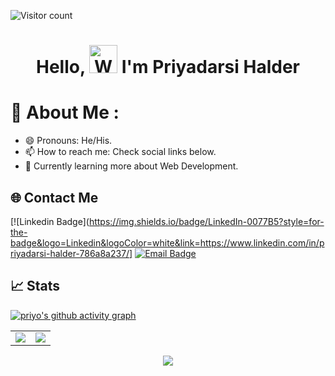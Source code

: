 ![Visitor count](https://shields-io-visitor-counter.herokuapp.com/badge?page=PriyoRaven.PriyoRaven)
<h1 align="center"> Hello, <img src="https://raw.githubusercontent.com/nixin72/nixin72/master/wave.gif"
         alt="Waving hand animated gif"
         height="45"
         width="45" /> I'm Priyadarsi Halder</h1>

# 💫 About Me :
- 😄 Pronouns: He/His.
- 📫 How to reach me: Check social links below.
- 🌱 Currently learning more about Web Development.

## 🌐 Contact Me
[![Linkedin Badge](https://img.shields.io/badge/LinkedIn-0077B5?style=for-the-badge&logo=Linkedin&logoColor=white&link=https://www.linkedin.com/in/priyadarsi-halder-786a8a237/]   [![Email Badge](https://img.shields.io/badge/Gmail-D14836?style=for-the-badge&logo=gmail&logoColor=white&link=mailto:priyadarsi02@gmail.com)](mailto:priyadarsi02@gmail.com)   




## 📈 Stats
[![priyo's github activity graph](https://activity-graph.herokuapp.com/graph?username=PriyoRaven&theme=blue)](https://github.com/PriyoRaven/github-readme-activity-graph)
<table>
<tr>
<td>
<img src="https://github-readme-stats.vercel.app/api?username=PriyoRaven&include_all_commits=true&count_private=true&show_icons=true&line_height=20&theme=tokyonight"/>
<td><img src="https://github-readme-stats.vercel.app/api/top-langs?username=PriyoRaven&show_icons=true&locale=en&layout=compact&theme=tokyonight" />
</td>
</tr>
</table>
<p align="center">
<img align="center" src="http://github-readme-streak-stats.herokuapp.com?user=PriyoRaven&theme=prussian"/>
</p>
